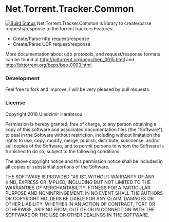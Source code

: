 # Net.Torrent.Tracker.Common
[![Build Status](https://travis-ci.com/l0nley/Net.Torrent.Tracker.Common.svg?branch=master)](https://travis-ci.com/l0nley/Net.Torrent.Tracker.Common)
Net.Torrent.Tracker.Common is library to create/parse requests/response to the torrent trackers
Features:
  - Create/Parse http request/response 
  - Create/Parse UDP request/response

More documentation about udp protocols, and request/response formats can be found at http://bittorrent.org/beps/bep_0015.html and http://bittorrent.org/beps/bep_0003.html

### Development
Feel free to fork and improve. I will be very pleased by pull requests.
### License
Copyright 2018 Uladzimir Harabtsou

Permission is hereby granted, free of charge, to any person obtaining a copy of this software and associated documentation files (the "Software"), to deal in the Software without restriction, including without limitation the rights to use, copy, modify, merge, publish, distribute, sublicense, and/or sell copies of the Software, and to permit persons to whom the Software is furnished to do so, subject to the following conditions:

The above copyright notice and this permission notice shall be included in all copies or substantial portions of the Software.

THE SOFTWARE IS PROVIDED "AS IS", WITHOUT WARRANTY OF ANY KIND, EXPRESS OR IMPLIED, INCLUDING BUT NOT LIMITED TO THE WARRANTIES OF MERCHANTABILITY, FITNESS FOR A PARTICULAR PURPOSE AND NONINFRINGEMENT. IN NO EVENT SHALL THE AUTHORS OR COPYRIGHT HOLDERS BE LIABLE FOR ANY CLAIM, DAMAGES OR OTHER LIABILITY, WHETHER IN AN ACTION OF CONTRACT, TORT OR OTHERWISE, ARISING FROM, OUT OF OR IN CONNECTION WITH THE SOFTWARE OR THE USE OR OTHER DEALINGS IN THE SOFTWARE.
